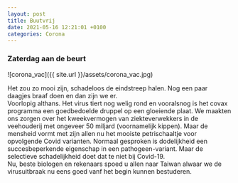 ```yaml
---
layout: post
title: Buutvrij
date: 2021-05-16 12:21:01 +0100
categories: Corona
---
```


### Zaterdag aan de beurt

![corona_vac]({{ site.url }}/assets/corona_vac.jpg)

Het zou zo mooi zijn, schadeloos de eindstreep halen. Nog een paar daagjes braaf doen en dan zijn we er.  
Voorlopig althans. Het virus tiert nog welig rond en vooralsnog is het covax programma een goedbedoelde druppel op een gloeiende plaat. We maakten ons zorgen over het kweekvermogen van ziekteverwekkers in de veehouderij met ongeveer 50 miljard (voornamelijk kippen). Maar de mensheid vormt met zijn allen nu het mooiste petrischaaltje voor opvolgende Covid varianten. Normaal gesproken is dodelijkheid een succesbeperkende eigenschap in een pathogeen-variant. Maar de selectieve schadelijkheid doet dat te niet bij Covid-19.  
Nu, beste biologen en rekenaars spoed u allen naar Taiwan alwaar we de virusuitbraak nu eens goed vanf het begin kunnen bestuderen.
